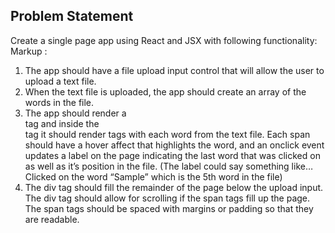 ## Problem Statement
Create a single page app using React and JSX with following functionality:
Markup : 
1. The app should have a file upload input control that will allow the user to upload a text file.
2. When the text file is uploaded, the app should create an array of the words in the file.
3. The app should render a <div> tag and inside the <div> tag it should render <span> tags with each word from the text file. Each span should have a hover affect that highlights the word, and an onclick event updates a label on the page indicating the last word that was clicked on as well as it’s position in the file. (The label could say something like… Clicked on the word “Sample” which is the 5th word in the file)
4. The div tag should fill the remainder of the page below the upload input. The div tag should allow for scrolling if the span tags fill up the page. The span tags should be spaced with margins or padding so that they are readable.